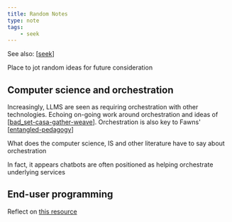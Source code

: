 ```yaml
---
title: Random Notes 
type: note
tags:
    - seek
---
```


See also: [[seek]]

Place to jot random ideas for future consideration

## Computer science and orchestration 

Increasingly, LLMS are seen as requiring orchestration with other technologies.  Echoing on-going work around orchestration and ideas of [[bad_set-casa-gather-weave]]. Orchestration is also key to Fawns' [[entangled-pedagogy]]

What does the computer science, IS and other literature have to say about orchestration

In fact, it appears chatbots are often positioned as helping orchestrate underlying services

## End-user programming 

Reflect on [this resource](https://www.inkandswitch.com/end-user-programming/)

[//begin]: # "Autogenerated link references for markdown compatibility"
[seek]: ../seek "Seek"
[bad_set-casa-gather-weave]: ../../sense/CASA/bad_set-casa-gather-weave "The relationships between BAD/SET, CASA, and Gather/Weave"
[entangled-pedagogy]: ../../sense/Distribution/entangled-pedagogy "Entangled Pedagogy"
[//end]: # "Autogenerated link references"